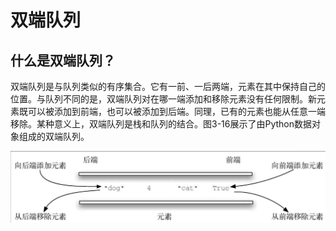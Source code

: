 # 双端队列

## 什么是双端队列？

双端队列是与队列类似的有序集合。它有一前、一后两端，元素在其中保持自己的位置。与队列不同的是，双端队列对在哪一端添加和移除元素没有任何限制。新元素既可以被添加到前端，也可以被添加到后端。同理，已有的元素也能从任意一端移除。某种意义上，双端队列是栈和队列的结合。图3-16展示了由Python数据对象组成的双端队列。

![image](https://github.com/Pikulo/Vscode/raw/main/images/%E5%8F%8C%E7%AB%AF%E9%98%9F%E5%88%97.png)
